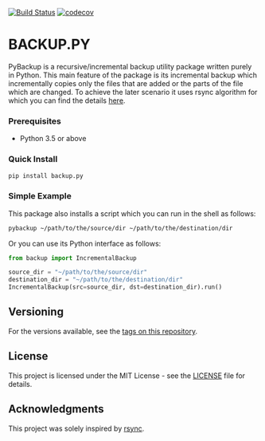 [![Build Status](https://travis-ci.org/harsh8398/backup.py.svg?branch=master)](https://travis-ci.org/harsh8398/backup.py)
[![codecov](https://codecov.io/gh/harsh8398/backup.py/branch/master/graph/badge.svg)](https://codecov.io/gh/harsh8398/backup.py/branch/master)
# BACKUP.PY

PyBackup is a recursive/incremental backup utility package written purely in Python. This main feature of the package is its incremental backup which incrementally copies only the files that are added or the parts of the file which are changed. To achieve the later scenario it uses rsync algorithm for which you can find the details [here](https://rsync.samba.org/tech_report/tech_report.html).

### Prerequisites

- Python 3.5 or above

### Quick Install

```sh
pip install backup.py
```

### Simple Example

This package also installs a script which you can run in the shell as follows:

```sh
pybackup ~/path/to/the/source/dir ~/path/to/the/destination/dir
```

Or you can use its Python interface as follows:

```python
from backup import IncrementalBackup

source_dir = "~/path/to/the/source/dir"
destination_dir = "~/path/to/the/destination/dir"
IncrementalBackup(src=source_dir, dst=destination_dir).run()
```

## Versioning

For the versions available, see the [tags on this repository](https://github.com/harsh8398/pybackup/tags).

## License

This project is licensed under the MIT License - see the [LICENSE](LICENSE.txt) file for details.

## Acknowledgments

This project was solely inspired by [rsync](https://linux.die.net/man/1/rsync).
